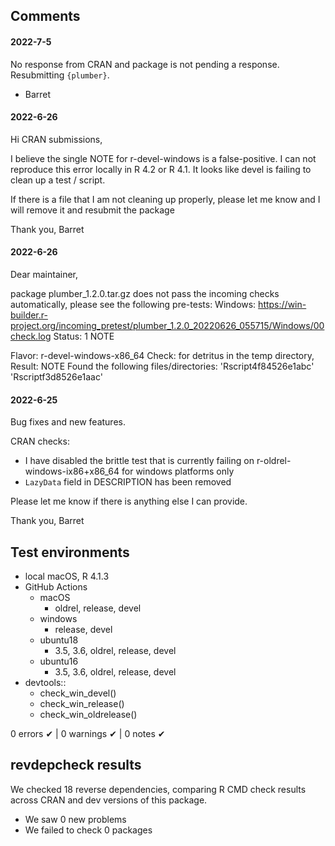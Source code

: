 ## Comments

#### 2022-7-5

No response from CRAN and package is not pending a response. Resubmitting `{plumber}`.

- Barret


#### 2022-6-26

Hi CRAN submissions,

I believe the single NOTE for r-devel-windows is a false-positive. I can not reproduce this error locally in R 4.2 or R 4.1.  It looks like devel is failing to clean up a test / script.

If there is a file that I am not cleaning up properly, please let me know and I will remove it and resubmit the package

Thank you,
Barret

#### 2022-6-26

Dear maintainer,

package plumber_1.2.0.tar.gz does not pass the incoming checks automatically, please see the following pre-tests:
Windows: <https://win-builder.r-project.org/incoming_pretest/plumber_1.2.0_20220626_055715/Windows/00check.log>
Status: 1 NOTE

Flavor: r-devel-windows-x86_64
Check: for detritus in the temp directory, Result: NOTE
  Found the following files/directories:
    'Rscript4f84526e1abc' 'Rscriptf3d8526e1aac'

#### 2022-6-25

Bug fixes and new features.

CRAN checks:
* I have disabled the brittle test that is currently failing on r-oldrel-windows-ix86+x86_64 for windows platforms only
* `LazyData` field in DESCRIPTION has been removed

Please let me know if there is anything else I can provide.

Thank you,
Barret



## Test environments

* local macOS, R 4.1.3
* GitHub Actions
  * macOS
    * oldrel, release, devel
  * windows
    * release, devel
  * ubuntu18
    * 3.5, 3.6, oldrel, release, devel
  * ubuntu16
    * 3.5, 3.6, oldrel, release, devel
* devtools::
  * check_win_devel()
  * check_win_release()
  * check_win_oldrelease()

0 errors ✔ | 0 warnings ✔ | 0 notes ✔


## revdepcheck results

We checked 18 reverse dependencies, comparing R CMD check results across CRAN and dev versions of this package.

 * We saw 0 new problems
 * We failed to check 0 packages

